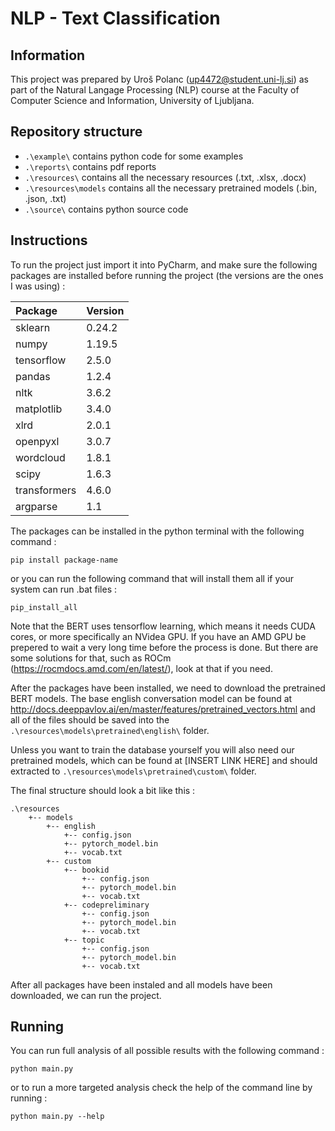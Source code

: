 # NLP - Text Classification

## Information

This project was prepared by Uroš Polanc ([up4472@student.uni-lj.si](mailto:up4472@student.uni-lj.si))
as part of the Natural Langage Processing (NLP) course at the Faculty of Computer Science and Information,
University of Ljubljana.

## Repository structure

- ``` .\example\ ``` contains python code for some examples
- ``` .\reports\ ``` contains pdf reports
- ``` .\resources\ ``` contains all the necessary resources (.txt, .xlsx, .docx)
- ``` .\resources\models ``` contains all the necessary pretrained models (.bin, .json, .txt)
- ``` .\source\ ``` contains python source code

## Instructions

To run the project just import it into PyCharm, and make sure the following packages are installed
before running the project (the versions are the ones I was using) :

| Package       | Version   |
| :---          | :---      |
| sklearn       | 0.24.2    |
| numpy         | 1.19.5    |
| tensorflow    | 2.5.0     |
| pandas        | 1.2.4     |
| nltk          | 3.6.2     |
| matplotlib    | 3.4.0     |
| xlrd          | 2.0.1     |
| openpyxl      | 3.0.7     |
| wordcloud     | 1.8.1     |
| scipy         | 1.6.3     |
| transformers  | 4.6.0     |
| argparse      | 1.1       |

The packages can be installed in the python terminal with the following command :

```
pip install package-name
```

or you can run the following command that will install them all if your system can run .bat files :

```
pip_install_all
```

Note that the BERT uses tensorflow learning, which means it needs CUDA cores, or more specifically an NVidea GPU. If you
have an AMD GPU be prepered to wait a very long time before the process is done. But there are some solutions for that,
such as ROCm (https://rocmdocs.amd.com/en/latest/), look at that if you need.

After the packages have been installed, we need to download the pretrained BERT models. The base english conversation
model can be found at http://docs.deeppavlov.ai/en/master/features/pretrained_vectors.html and all of the files should
be saved into the ``` .\resources\models\pretrained\english\ ``` folder.

Unless you want to train the database yourself you will also need our pretrained models, which can be found at
[INSERT LINK HERE] and should extracted to ``` .\resources\models\pretrained\custom\ ``` folder.

The final structure should look a bit like this :
```
.\resources
    +-- models
        +-- english
            +-- config.json
            +-- pytorch_model.bin
            +-- vocab.txt
        +-- custom
            +-- bookid
                +-- config.json
                +-- pytorch_model.bin
                +-- vocab.txt
            +-- codepreliminary
                +-- config.json
                +-- pytorch_model.bin
                +-- vocab.txt
            +-- topic
                +-- config.json
                +-- pytorch_model.bin
                +-- vocab.txt
```

After all packages have been instaled and all models have been downloaded, we can run the project.

## Running

You can run full analysis of all possible results with the following command :

```
python main.py
```

or to run a more targeted analysis check the help of the command line by running :

```
python main.py --help
```
